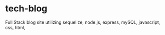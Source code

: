 # tech-blog
Full Stack blog site utilizing sequelize, node.js, express, mySQL, javascript, css, html, 

